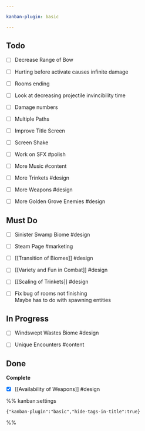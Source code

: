 ```yaml
---

kanban-plugin: basic

---
```


## Todo

- [ ] Decrease Range of Bow
- [ ] Hurting before activate causes infinite damage
- [ ] Rooms ending
- [ ] Look at decreasing projectile invincibility time
- [ ] Damage numbers
- [ ] Multiple Paths
- [ ] Improve Title Screen
- [ ] Screen Shake
- [ ] Work on SFX #polish
- [ ] More Music #content
- [ ] More Trinkets #design
- [ ] More Weapons #design
- [ ] More Golden Grove Enemies #design


## Must Do

- [ ] Sinister Swamp Biome #design
- [ ] Steam Page #marketing
- [ ] [[Transition of Biomes]] #design
- [ ] [[Variety and Fun in Combat]] #design
- [ ] [[Scaling of Trinkets]] #design
- [ ] Fix bug of rooms not finishing<br>Maybe has to do with spawning entities


## In Progress

- [ ] Windswept Wastes Biome #design
- [ ] Unique Encounters #content


## Done

**Complete**
- [x] [[Availability of Weapons]] #design




%% kanban:settings
```
{"kanban-plugin":"basic","hide-tags-in-title":true}
```
%%